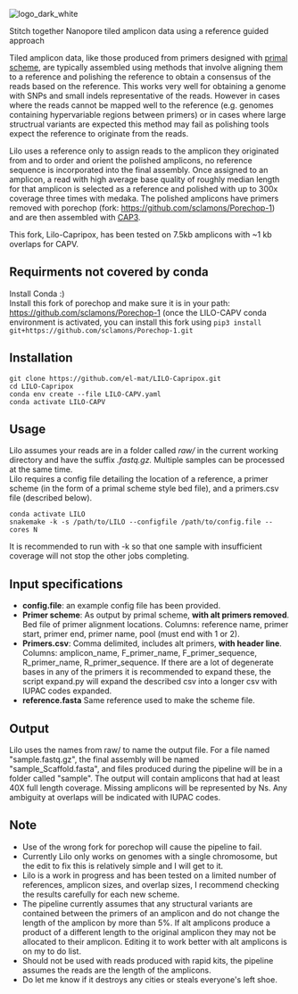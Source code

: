 ![logo_dark_white](https://user-images.githubusercontent.com/12270542/136858030-a9df2ec0-90af-472e-91f5-b7a224dd7289.png)


Stitch together Nanopore tiled amplicon data using a reference guided approach

Tiled amplicon data, like those produced from primers designed with [primal scheme](https://github.com/aresti/primalscheme), are typically assembled using methods that involve aligning them to a reference and polishing the reference to obtain a consensus of the reads based on the reference. This works very well for obtaining a genome with SNPs and small indels representative of the reads. However in cases where the reads cannot be mapped well to the reference (e.g. genomes containing hypervariable regions between primers) or in cases where large structrual variants are expected this method may fail as polishing tools expect the reference to originate from the reads.

Lilo uses a reference only to assign reads to the amplicon they originated from and to order and orient the polished amplicons, no reference sequence is incorporated into the final assembly. Once assigned to an amplicon, a read with high average base quality of roughly median length for that amplicon is selected as a reference and polished with up to 300x coverage three times with medaka. The polished amplicons have primers removed with porechop (fork: https://github.com/sclamons/Porechop-1) and are then assembled with [CAP3](https://faculty.sites.iastate.edu/xqhuang/cap3-and-pcap-sequence-and-genome-assembly-programs). 

This fork, Lilo-Capripox, has been tested on 7.5kb amplicons with ~1 kb overlaps for CAPV.

## Requirments not covered by conda
Install Conda :)   
Install this fork of porechop and make sure it is in your path:
https://github.com/sclamons/Porechop-1 (once the LILO-CAPV conda environment is activated, you can install this fork using ``` pip3 install git+https://github.com/sclamons/Porechop-1.git ```

## Installation
```
git clone https://github.com/el-mat/LILO-Capripox.git
cd LILO-Capripox
conda env create --file LILO-CAPV.yaml 
conda activate LILO-CAPV
```

## Usage
Lilo assumes your reads are in a folder called *raw/* in the current working directory and have the suffix *.fastq.gz.* Multiple samples can be processed at the same time.  
Lilo requires a config file detailing the location of a reference, a primer scheme (in the form of a primal scheme style bed file), and a primers.csv file (described below). 
```
conda activate LILO
snakemake -k -s /path/to/LILO --configfile /path/to/config.file --cores N
```
It is recommended to run with -k so that one sample with insufficient coverage will not stop the other jobs completing.
## Input specifications
* **config.file**: an example config file has been provided.  
* **Primer scheme**: As output by primal scheme, **with alt primers removed**. Bed file of primer alignment locations. Columns: reference name, primer start, primer end, primer name, pool (must end with 1 or 2).  
* **Primers.csv**: Comma delimited, includes alt primers, **with header line**. Columns: amplicon_name, F_primer_name, F_primer_sequence, R_primer_name, R_primer_sequence. If there are a lot of degenerate bases in any of the primers it is recommended to expand these, the script expand.py will expand the described csv into a longer csv with IUPAC codes expanded.
* **reference.fasta** Same reference used to make the scheme file.

## Output
Lilo uses the names from raw/ to name the output file. For a file named "sample.fastq.gz", the final assembly will be named "sample_Scaffold.fasta", and files produced during the pipeline will be in a folder called "sample". The output will contain amplicons that had at least 40X full length coverage. Missing amplicons will be represented by Ns. Any ambiguity at overlaps will be indicated with IUPAC codes.

## Note
* Use of the wrong fork for porechop will cause the pipeline to fail.  
* Currently Lilo only works on genomes with a single chromosome, but the edit to fix this is relatively simple and I will get to it.
* Lilo is a work in progress and has been tested on a limited number of references, amplicon sizes, and overlap sizes, I recommend checking the results carefully for each new scheme.    
* The pipeline currently assumes that any structural variants are contained between the primers of an amplicon and do not change the length of the amplicon by more than 5%. If alt amplicons produce a product of a different length to the original amplicon they may not be allocated to their amplicon. Editing it to work better with alt amplicons is on my to do list.  
* Should not be used with reads produced with rapid kits, the pipeline assumes the reads are the length of the amplicons.
* Do let me know if it destroys any cities or steals everyone's left shoe.
